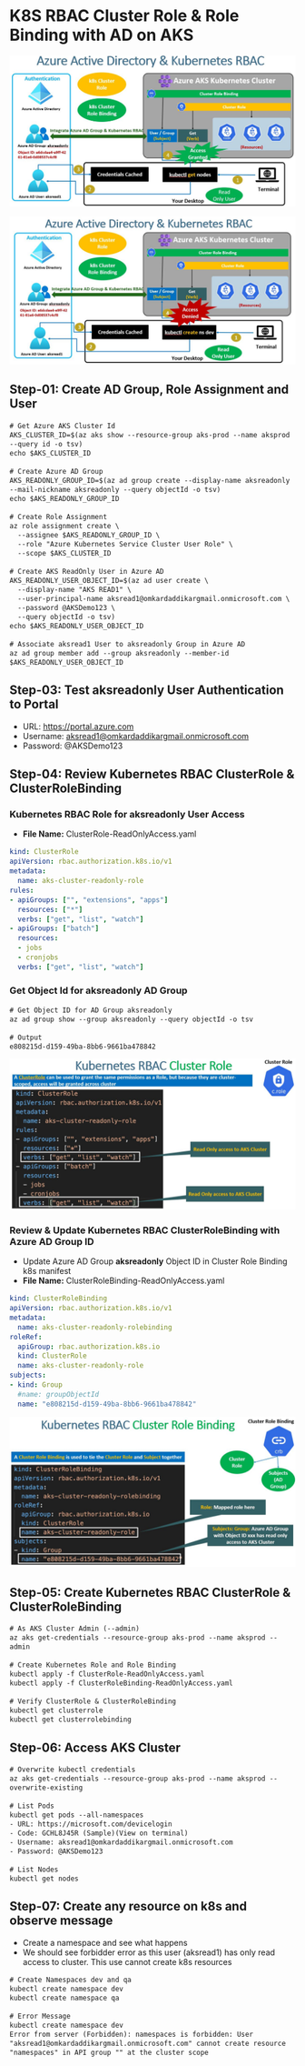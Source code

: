 # K8S RBAC Cluster Role & Role Binding with AD on AKS

[![Image](https://github.com/OmkarDaddikar/azure-aks-kubernetes/blob/master/Images/azure-kubernetes-service-RBAC-CR-CRB-1.jpg "Azure AKS Kubernetes")](https://github.com/OmkarDaddikar/azure-aks-kubernetes/blob/master/Images/azure-kubernetes-service-RBAC-CR-CRB-1.jpg)

[![Image](https://github.com/OmkarDaddikar/azure-aks-kubernetes/blob/master/Images/azure-kubernetes-service-RBAC-CR-CRB-2.jpg "Azure AKS Kubernetes")](https://github.com/OmkarDaddikar/azure-aks-kubernetes/blob/master/Images/azure-kubernetes-service-RBAC-CR-CRB-2.jpg)

## Step-01: Create AD Group, Role Assignment and User
```
# Get Azure AKS Cluster Id
AKS_CLUSTER_ID=$(az aks show --resource-group aks-prod --name aksprod --query id -o tsv)
echo $AKS_CLUSTER_ID

# Create Azure AD Group
AKS_READONLY_GROUP_ID=$(az ad group create --display-name aksreadonly --mail-nickname aksreadonly --query objectId -o tsv)    
echo $AKS_READONLY_GROUP_ID

# Create Role Assignment 
az role assignment create \
  --assignee $AKS_READONLY_GROUP_ID \
  --role "Azure Kubernetes Service Cluster User Role" \
  --scope $AKS_CLUSTER_ID

# Create AKS ReadOnly User in Azure AD
AKS_READONLY_USER_OBJECT_ID=$(az ad user create \
  --display-name "AKS READ1" \
  --user-principal-name aksread1@omkardaddikargmail.onmicrosoft.com \
  --password @AKSDemo123 \
  --query objectId -o tsv)
echo $AKS_READONLY_USER_OBJECT_ID

# Associate aksread1 User to aksreadonly Group in Azure AD
az ad group member add --group aksreadonly --member-id $AKS_READONLY_USER_OBJECT_ID
```

## Step-03: Test aksreadonly User Authentication to Portal
- URL: https://portal.azure.com
- Username: aksread1@omkardaddikargmail.onmicrosoft.com
- Password: @AKSDemo123


## Step-04: Review Kubernetes RBAC ClusterRole & ClusterRoleBinding
### Kubernetes RBAC Role for aksreadonly User Access
- **File Name:** ClusterRole-ReadOnlyAccess.yaml
```yaml
kind: ClusterRole
apiVersion: rbac.authorization.k8s.io/v1
metadata:
  name: aks-cluster-readonly-role
rules:
- apiGroups: ["", "extensions", "apps"]
  resources: ["*"]
  verbs: ["get", "list", "watch"]
- apiGroups: ["batch"]
  resources:
  - jobs
  - cronjobs
  verbs: ["get", "list", "watch"]
```
### Get Object Id for aksreadonly AD Group
```
# Get Object ID for AD Group aksreadonly
az ad group show --group aksreadonly --query objectId -o tsv

# Output
e808215d-d159-49ba-8bb6-9661ba478842
```

[![Image](https://github.com/OmkarDaddikar/azure-aks-kubernetes/blob/master/Images/azure-kubernetes-service-RBAC-ClusterRole.jpg "Azure AKS Kubernetes")](https://github.com/OmkarDaddikar/azure-aks-kubernetes/blob/master/Images/azure-kubernetes-service-RBAC-ClusterRole.jpg)

### Review & Update Kubernetes RBAC ClusterRoleBinding with Azure AD Group ID
- Update Azure AD Group **aksreadonly** Object ID in Cluster Role Binding k8s manifest
- **File Name:** ClusterRoleBinding-ReadOnlyAccess.yaml
```yaml
kind: ClusterRoleBinding
apiVersion: rbac.authorization.k8s.io/v1
metadata:
  name: aks-cluster-readonly-rolebinding
roleRef:
  apiGroup: rbac.authorization.k8s.io
  kind: ClusterRole
  name: aks-cluster-readonly-role
subjects:
- kind: Group
  #name: groupObjectId
  name: "e808215d-d159-49ba-8bb6-9661ba478842"   
```

[![Image](https://github.com/OmkarDaddikar/azure-aks-kubernetes/blob/master/Images/azure-kubernetes-service-RBAC-ClusterRoleBinding.jpg "Azure AKS Kubernetes")](https://github.com/OmkarDaddikar/azure-aks-kubernetes/blob/master/Images/azure-kubernetes-service-RBAC-ClusterRoleBinding.jpg)

## Step-05: Create Kubernetes RBAC ClusterRole & ClusterRoleBinding 
```
# As AKS Cluster Admin (--admin)
az aks get-credentials --resource-group aks-prod --name aksprod --admin

# Create Kubernetes Role and Role Binding
kubectl apply -f ClusterRole-ReadOnlyAccess.yaml
kubectl apply -f ClusterRoleBinding-ReadOnlyAccess.yaml

# Verify ClusterRole & ClusterRoleBinding 
kubectl get clusterrole
kubectl get clusterrolebinding
```

## Step-06: Access AKS Cluster
```
# Overwrite kubectl credentials
az aks get-credentials --resource-group aks-prod --name aksprod --overwrite-existing

# List Pods 
kubectl get pods --all-namespaces
- URL: https://microsoft.com/devicelogin
- Code: GCHL8J45R (Sample)(View on terminal)
- Username: aksread1@omkardaddikargmail.onmicrosoft.com
- Password: @AKSDemo123

# List Nodes
kubectl get nodes
```


## Step-07: Create any resource on k8s and observe message
- Create a namespace and see what happens
- We should see forbidder error as this user (aksread1) has only read access to cluster. This use cannot create k8s resources
```
# Create Namespaces dev and qa
kubectl create namespace dev
kubectl create namespace qa

# Error Message
kubectl create namespace dev
Error from server (Forbidden): namespaces is forbidden: User "aksread1@omkardaddikargmail.onmicrosoft.com" cannot create resource "namespaces" in API group "" at the cluster scope
```


